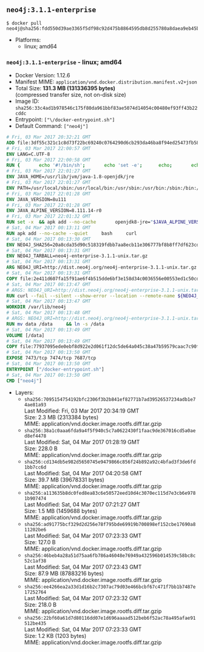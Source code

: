 ## `neo4j:3.1.1-enterprise`

```console
$ docker pull neo4j@sha256:fdd550d39ae3365f5df98c92d475b8864595db8d255780a8daea9eb45b7eda1d
```

-	Platforms:
	-	linux; amd64

### `neo4j:3.1.1-enterprise` - linux; amd64

-	Docker Version: 1.12.6
-	Manifest MIME: `application/vnd.docker.distribution.manifest.v2+json`
-	Total Size: **131.3 MB (131336395 bytes)**  
	(compressed transfer size, not on-disk size)
-	Image ID: `sha256:33c4ad1b978546c175f80da961bbf83ae5074d14054c00480ef93ff43b22cddc`
-	Entrypoint: `["\/docker-entrypoint.sh"]`
-	Default Command: `["neo4j"]`

```dockerfile
# Fri, 03 Mar 2017 20:32:21 GMT
ADD file:3df55c321c1c8d73f22bc69240c0764290d6cb293da46ba8f94ed25473fb5853 in / 
# Fri, 03 Mar 2017 22:00:57 GMT
ENV LANG=C.UTF-8
# Fri, 03 Mar 2017 22:00:58 GMT
RUN { 		echo '#!/bin/sh'; 		echo 'set -e'; 		echo; 		echo 'dirname "$(dirname "$(readlink -f "$(which javac || which java)")")"'; 	} > /usr/local/bin/docker-java-home 	&& chmod +x /usr/local/bin/docker-java-home
# Fri, 03 Mar 2017 22:01:27 GMT
ENV JAVA_HOME=/usr/lib/jvm/java-1.8-openjdk/jre
# Fri, 03 Mar 2017 22:01:27 GMT
ENV PATH=/usr/local/sbin:/usr/local/bin:/usr/sbin:/usr/bin:/sbin:/bin:/usr/lib/jvm/java-1.8-openjdk/jre/bin:/usr/lib/jvm/java-1.8-openjdk/bin
# Fri, 03 Mar 2017 22:01:28 GMT
ENV JAVA_VERSION=8u111
# Fri, 03 Mar 2017 22:01:28 GMT
ENV JAVA_ALPINE_VERSION=8.111.14-r0
# Fri, 03 Mar 2017 22:01:32 GMT
RUN set -x 	&& apk add --no-cache 		openjdk8-jre="$JAVA_ALPINE_VERSION" 	&& [ "$JAVA_HOME" = "$(docker-java-home)" ]
# Sat, 04 Mar 2017 00:13:11 GMT
RUN apk add --no-cache --quiet     bash     curl
# Sat, 04 Mar 2017 00:13:30 GMT
ENV NEO4J_SHA256=20a8cda35d90c518319fdbb7aa8ecb11e306777bf8b8ff7df623cdb473b593a7
# Sat, 04 Mar 2017 00:13:31 GMT
ENV NEO4J_TARBALL=neo4j-enterprise-3.1.1-unix.tar.gz
# Sat, 04 Mar 2017 00:13:31 GMT
ARG NEO4J_URI=http://dist.neo4j.org/neo4j-enterprise-3.1.1-unix.tar.gz
# Sat, 04 Mar 2017 00:13:31 GMT
COPY file:2e411d607fa15f91ae6f4b515dde6bf3e158d34c0036556e00553ed1c50cd63d in /tmp/ 
# Sat, 04 Mar 2017 00:13:47 GMT
# ARGS: NEO4J_URI=http://dist.neo4j.org/neo4j-enterprise-3.1.1-unix.tar.gz
RUN curl --fail --silent --show-error --location --remote-name ${NEO4J_URI}     && echo "${NEO4J_SHA256}  ${NEO4J_TARBALL}" | sha256sum -csw -     && tar --extract --file ${NEO4J_TARBALL} --directory /var/lib     && mv /var/lib/neo4j-* /var/lib/neo4j     && rm ${NEO4J_TARBALL}
# Sat, 04 Mar 2017 00:13:47 GMT
WORKDIR /var/lib/neo4j
# Sat, 04 Mar 2017 00:13:48 GMT
# ARGS: NEO4J_URI=http://dist.neo4j.org/neo4j-enterprise-3.1.1-unix.tar.gz
RUN mv data /data     && ln -s /data
# Sat, 04 Mar 2017 00:13:49 GMT
VOLUME [/data]
# Sat, 04 Mar 2017 00:13:49 GMT
COPY file:77937095ede0ebf8d922e2d061f12dc5de64a045c38a47b59579caac7c90f6f6 in /docker-entrypoint.sh 
# Sat, 04 Mar 2017 00:13:50 GMT
EXPOSE 7473/tcp 7474/tcp 7687/tcp
# Sat, 04 Mar 2017 00:13:50 GMT
ENTRYPOINT ["/docker-entrypoint.sh"]
# Sat, 04 Mar 2017 00:13:50 GMT
CMD ["neo4j"]
```

-	Layers:
	-	`sha256:7095154754192bfc2306f3b2b841ef82771b7ad39526537234adb1e74ae81a93`  
		Last Modified: Fri, 03 Mar 2017 20:34:19 GMT  
		Size: 2.3 MB (2313384 bytes)  
		MIME: application/vnd.docker.image.rootfs.diff.tar.gzip
	-	`sha256:38a1c0aaa6fda9a4f5f940c5c7a0622430f1faac9de367016cd5a0aed8ef4478`  
		Last Modified: Sat, 04 Mar 2017 01:28:19 GMT  
		Size: 228.0 B  
		MIME: application/vnd.docker.image.rootfs.diff.tar.gzip
	-	`sha256:cd134db5e982d5650745e9479866c856f24b892a92c4bfad3f3de6fd1bb7cc6d`  
		Last Modified: Sat, 04 Mar 2017 04:20:58 GMT  
		Size: 39.7 MB (39678331 bytes)  
		MIME: application/vnd.docker.image.rootfs.diff.tar.gzip
	-	`sha256:a113635b8dc0fed8ea83c6e50572eed10d4c3070ec115d7e3cb6e9781b907474`  
		Last Modified: Sat, 04 Mar 2017 07:21:27 GMT  
		Size: 1.5 MB (1459688 bytes)  
		MIME: application/vnd.docker.image.rootfs.diff.tar.gzip
	-	`sha256:ad91775bcf329d2d256e78f795bde69919b700898ef152cbe17690a811202be6`  
		Last Modified: Sat, 04 Mar 2017 07:23:33 GMT  
		Size: 127.0 B  
		MIME: application/vnd.docker.image.rootfs.diff.tar.gzip
	-	`sha256:46beb4a28a51d75aa6fb786a46048e76949a432596b014539c58bc8c52c1af38`  
		Last Modified: Sat, 04 Mar 2017 07:23:43 GMT  
		Size: 87.9 MB (87883216 bytes)  
		MIME: application/vnd.docker.image.rootfs.diff.tar.gzip
	-	`sha256:ee4266ea2a33d1d16b2c7307ac79d03e466bcbf67c471f7bb1b7487e17252764`  
		Last Modified: Sat, 04 Mar 2017 07:23:32 GMT  
		Size: 218.0 B  
		MIME: application/vnd.docker.image.rootfs.diff.tar.gzip
	-	`sha256:22bf60a61d7d80116dd07e1d696aaaad512beb6f52ac78a495afae91512be435`  
		Last Modified: Sat, 04 Mar 2017 07:23:33 GMT  
		Size: 1.2 KB (1203 bytes)  
		MIME: application/vnd.docker.image.rootfs.diff.tar.gzip
